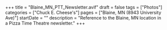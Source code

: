 +++
title = "Blaine_MN_PTT_Newsletter.avif"
draft = false
tags = ["Photos"]
categories = ["Chuck E. Cheese's"]
pages = ["Blaine, MN (8943 University Ave)"]
startDate = ""
description = "Reference to the Blaine, MN location in a Pizza Time Theatre newsletter."
+++
